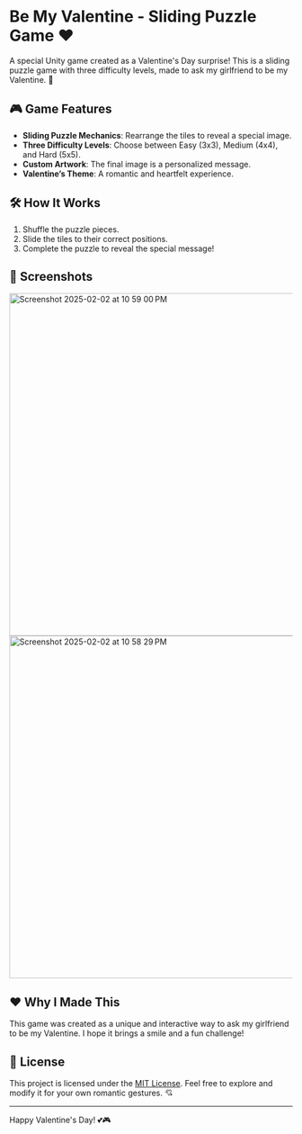 # Be My Valentine - Sliding Puzzle Game ❤️

A special Unity game created as a Valentine's Day surprise! This is a sliding puzzle game with three difficulty levels, made to ask my girlfriend to be my Valentine. 💖

## 🎮 Game Features
- **Sliding Puzzle Mechanics**: Rearrange the tiles to reveal a special image.
- **Three Difficulty Levels**: Choose between Easy (3x3), Medium (4x4), and Hard (5x5).
- **Custom Artwork**: The final image is a personalized message.
- **Valentine’s Theme**: A romantic and heartfelt experience.

## 🛠️ How It Works
1. Shuffle the puzzle pieces.
2. Slide the tiles to their correct positions.
3. Complete the puzzle to reveal the special message!

## 📸 Screenshots
<img width="609" alt="Screenshot 2025-02-02 at 10 59 00 PM" src="https://github.com/user-attachments/assets/c8e101e8-34e7-4322-989e-d17e94abf200" />
<img width="609" alt="Screenshot 2025-02-02 at 10 58 29 PM" src="https://github.com/user-attachments/assets/a039588b-77d1-4df6-b7ac-b47dc7ba8b01" />

## ❤️ Why I Made This
This game was created as a unique and interactive way to ask my girlfriend to be my Valentine. I hope it brings a smile and a fun challenge!

## 📜 License
This project is licensed under the [MIT License](LICENSE). Feel free to explore and modify it for your own romantic gestures. 💘

---
Happy Valentine's Day! 💕🎮
